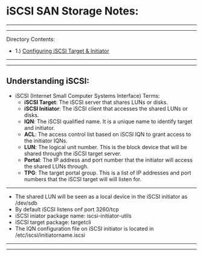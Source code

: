 # iSCSI SAN Storage Notes:

<hr><hr>

Directory Contents:

* 1.) [Configuring iSCSI Target & Initiator](iSCSI_Configuration)

<hr><hr>

## Understanding iSCSI:

* iSCSI (Internet Small Computer Systems Interface) Terms:
  * <strong>iSCSI Target</strong>: The iSCSI server that shares LUNs or disks.
  * <strong>iSCSI Initiator</strong>: The iSCSI client that accesses the shared LUNs or disks.
  * <strong>IQN</strong>: The iSCSI qualified name.  It is a unique name to identify target and initiator.
  * <strong>ACL</strong>: The access control list based on iSCSI IQN to grant access to the initiator IQNs.
  * <strong>LUN</strong>: The logical unit number. This is the block device that will be shared through the iSCSI target server.
  * <strong>Portal</strong>: The IP address and port number that the initiator will access the shared LUNs through.
  * <strong>TPG</strong>: The target portal group.  This is a list of IP addresses and port numbers that the iSCSI target will will listen for.

<hr>

* The shared LUN will be seen as a local device in the iSCSI initiator as /dev/sdb
* By default iSCSI listens onf port 3260/tcp
* iSCSI iniator package name: iscsi-initiator-utils
* iSCSI target package: targetcli
* The IQN configuration file on iSCSI initiator is located in /etc/iscsi/initiatorname.iscsi

<hr><hr>
